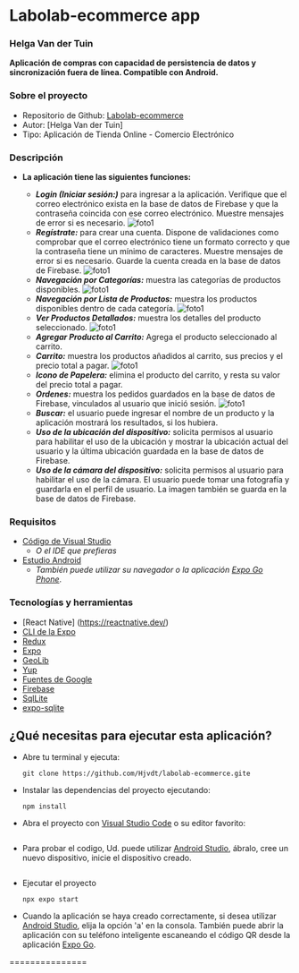 # Labolab-ecommerce app

### Helga Van der Tuin

**Aplicación de compras con capacidad de persistencia de datos y sincronización fuera de línea. Compatible con Android.**

### Sobre el proyecto

- Repositorio de Github: [Labolab-ecommerce](https://github.com/Hjvdt/labolab-ecommerce.git)
- Autor: [Helga Van der Tuin]
- Tipo: Aplicación de Tienda Online - Comercio Electrónico

### Descripción

- **La aplicación tiene las siguientes funciones:**

  - **_Login (Iniciar sesión:)_** para ingresar a la aplicación. Verifique que el correo electrónico exista en la base de datos de Firebase y que la contraseña coincida con ese correo electrónico. Muestre mensajes de error si es necesario.
    ![foto1](https://github.com/Hjvdt/labolab-ecommerce/blob/main/assets/Login.png)
  - **_Regístrate:_** para crear una cuenta. Dispone de validaciones como comprobar que el correo electrónico tiene un formato correcto y que la contraseña tiene un mínimo de caracteres. Muestre mensajes de error si es necesario. Guarde la cuenta creada en la base de datos de Firebase.
    ![foto1](https://github.com/Hjvdt/labolab-ecommerce/blob/main/assets/Registrarse.png)
  - **_Navegación por Categorías:_** muestra las categorías de productos disponibles.
    ![foto1](https://github.com/Hjvdt/labolab-ecommerce/blob/main/assets/Categorias.png)
  - **_Navegación por Lista de Productos:_** muestra los productos disponibles dentro de cada categoría.
    ![foto1](https://github.com/Hjvdt/labolab-ecommerce/blob/main/assets/Productos.png)
  - **_Ver Productos Detallados:_** muestra los detalles del producto seleccionado.
    ![foto1](https://github.com/Hjvdt/labolab-ecommerce/blob/main/assets/Detalle%20y%20Agregar%20al%20carrito.png)
  - **_Agregar Producto al Carrito:_** Agrega el producto seleccionado al carrito.
  - **_Carrito:_** muestra los productos añadidos al carrito, sus precios y el precio total a pagar.
    ![foto1](https://github.com/Hjvdt/labolab-ecommerce/blob/main/assets/Carrito.png)
  - **_Icono de Papelera:_** elimina el producto del carrito, y resta su valor del precio total a pagar.
  - **_Ordenes:_** muestra los pedidos guardados en la base de datos de Firebase, vinculados al usuario que inició sesión.
    ![foto1](https://github.com/Hjvdt/labolab-ecommerce/blob/main/assets/Ordenes.png)
  - **_Buscar:_** el usuario puede ingresar el nombre de un producto y la aplicación mostrará los resultados, si los hubiera.
  - **_Uso de la ubicación del dispositivo:_** solicita permisos al usuario para habilitar el uso de la ubicación y mostrar la ubicación actual del usuario y la última ubicación guardada en la base de datos de Firebase.
  - **_Uso de la cámara del dispositivo:_** solicita permisos al usuario para habilitar el uso de la cámara. El usuario puede tomar una fotografía y guardarla en el perfil de usuario. La imagen también se guarda en la base de datos de Firebase.

### Requisitos

- [Código de Visual Studio](https://code.visualstudio.com/)
  - _O el IDE que prefieras_
- [Estudio Android](https://developer.android.com/studio?hl=es-419)
  - _También puede utilizar su navegador o la aplicación [Expo Go Phone](https://expo.dev/client)_.

### Tecnologías y herramientas

- [React Native] (https://reactnative.dev/)
- [CLI de la Expo](https://docs.expo.dev/more/expo-cli/)
- [Redux](https://redux.js.org/)
- [Expo](https://docs.expo.dev/)
- [GeoLib](https://www.npmjs.com/package/geolib)
- [Yup](https://www.npmjs.com/package/yup)
- [Fuentes de Google](https://fonts.google.com/)
- [Firebase](https://firebase.google.com/?hl=es)
- [SqlLite](https://www.sqlite.org/index.html)
- [expo-sqlite](https://docs.expo.dev/versions/latest/sdk/sqlite/)

## ¿Qué necesitas para ejecutar esta aplicación?

- Abre tu terminal y ejecuta:
  ```
  git clone https://github.com/Hjvdt/labolab-ecommerce.gite
  ```
- Instalar las dependencias del proyecto ejecutando:
  ```
  npm install
  ```
- Abra el proyecto con [Visual Studio Code](https://code.visualstudio.com/) o su editor favorito:
  ```

  ```
- Para probar el codigo, Ud. puede utilizar [Android Studio](https://developer.android.com/studio?hl=es-419), ábralo, cree un nuevo dispositivo, inicie el dispositivo creado.
  ```

  ```
- Ejecutar el proyecto
  ```
  npx expo start
  ```
- Cuando la aplicación se haya creado correctamente, si desea utilizar [Android Studio](https://developer.android.com/studio?hl=es-419), elija la opción \'a\' en la consola. También puede abrir la aplicación con su teléfono inteligente escaneando el código QR desde la aplicación [Expo Go](https://expo.dev/client).

===============
​
